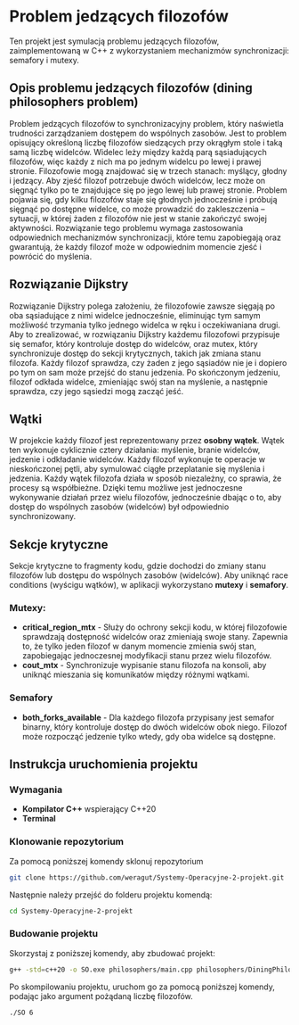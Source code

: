 # Problem jedzących filozofów

Ten projekt jest symulacją problemu jedzących filozofów, zaimplementowaną w C++ z wykorzystaniem mechanizmów synchronizacji: semafory i mutexy.

## Opis problemu jedzących filozofów (dining philosophers problem)
Problem jedzących filozofów to synchronizacyjny problem, który naświetla trudności zarządzaniem dostępem do wspólnych zasobów. Jest to problem opisujący określoną liczbę filozofów siedzących przy okrągłym stole i taką samą liczbę widelców. Widelec leży między każdą parą sąsiadujących filozofów, więc każdy z nich ma po jednym widelcu po lewej i prawej stronie. Filozofowie mogą znajdować się w trzech stanach: myślący, głodny i jedzący. Aby zjeść filozof potrzebuje dwóch widelców, lecz może on sięgnąć tylko po te znajdujące się po jego lewej lub prawej stronie. Problem pojawia się, gdy kilku filozofów staje się głodnych jednocześnie i próbują sięgnąć po dostępne widelce, co może prowadzić do zakleszczenia – sytuacji, w której żaden z filozofów nie jest w stanie zakończyć swojej aktywności. Rozwiązanie tego problemu wymaga zastosowania odpowiednich mechanizmów synchronizacji, które temu zapobiegają oraz gwarantują, że każdy filozof może w odpowiednim momencie zjeść i powrócić do myślenia.

## Rozwiązanie Dijkstry
Rozwiązanie Dijkstry polega założeniu, że filozofowie zawsze sięgają po oba sąsiadujące z nimi widelce jednocześnie, eliminując tym samym możliwość trzymania tylko jednego widelca w ręku i oczekiwaniana drugi.  Aby to zrealizować, w rozwiązaniu Dijkstry każdemu filozofowi przypisuje się semafor, który kontroluje dostęp do widelców, oraz mutex, który synchronizuje dostęp do sekcji krytycznych, takich jak zmiana stanu filozofa. Każdy filozof sprawdza, czy żaden z jego sąsiadów nie je i dopiero po tym on sam może przejść do stanu jedzenia. Po skończonym jedzeniu, filozof odkłada widelce, zmieniając swój stan na myślenie, a następnie sprawdza, czy jego sąsiedzi mogą zacząć jeść.

## Wątki
W projekcie każdy filozof jest reprezentowany przez **osobny wątek**. Wątek ten wykonuje cyklicznie cztery działania: myślenie, branie widelców, jedzenie i odkładanie widelców. Każdy filozof wykonuje te operacje w nieskończonej pętli, aby symulować ciągłe przeplatanie się myślenia i jedzenia. Każdy wątek filozofa działa w sposób niezależny, co sprawia, że procesy są współbieżne. Dzięki temu możliwe jest jednoczesne wykonywanie działań przez wielu filozofów, jednocześnie dbając o to, aby dostęp do wspólnych zasobów (widelców) był odpowiednio synchronizowany.

## Sekcje krytyczne
Sekcje krytyczne to fragmenty kodu, gdzie dochodzi do zmiany stanu filozofów lub dostępu do wspólnych zasobów (widelców). Aby uniknąć race conditions (wyścigu wątków), w aplikacji wykorzystano **mutexy** i **semafory**.
### Mutexy:
- **critical_region_mtx** - Służy do ochrony sekcji kodu, w której filozofowie sprawdzają dostępność widelców oraz zmieniają swoje stany. Zapewnia to, że tylko jeden filozof w danym momencie zmienia swój stan, zapobiegając jednoczesnej modyfikacji stanu przez wielu filozofów.
- **cout_mtx** - Synchronizuje wypisanie stanu filozofa na konsoli, aby uniknąć mieszania się komunikatów między różnymi wątkami.
### Semafory
- **both_forks_available** - Dla każdego filozofa przypisany jest semafor binarny, który kontroluje dostęp do dwóch widelców obok niego. Filozof może rozpocząć jedzenie tylko wtedy, gdy oba widelce są dostępne. 

## Instrukcja uruchomienia projektu
### Wymagania

- **Kompilator C++** wspierający C++20 
- **Terminal**

### Klonowanie repozytorium

Za pomocą poniższej komendy sklonuj repozytorium 

```bash
git clone https://github.com/weragut/Systemy-Operacyjne-2-projekt.git
```
Następnie należy przejść do folderu projektu komendą:
```bash
cd Systemy-Operacyjne-2-projekt
```

### Budowanie projektu
Skorzystaj z poniższej komendy, aby zbudować projekt:

```bash
g++ -std=c++20 -o SO.exe philosophers/main.cpp philosophers/DiningPhilosophers.cpp

```

Po skompilowaniu projektu, uruchom go za pomocą poniższej komendy, podając jako argument pożądaną liczbę filozofów.

```bash
./SO 6
```



